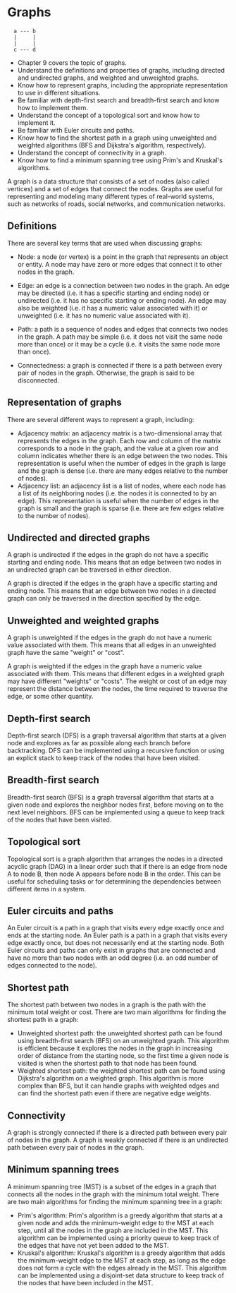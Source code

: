 # Graphs

```
  a --- b
  |     |
  |     |
  c --- d
```

- Chapter 9 covers the topic of graphs.
-   Understand the definitions and properties of graphs, including directed and undirected graphs, and weighted and unweighted graphs.
-   Know how to represent graphs, including the appropriate representation to use in different situations.
-   Be familiar with depth-first search and breadth-first search and know how to implement them.
-   Understand the concept of a topological sort and know how to implement it.
-   Be familiar with Euler circuits and paths.
-   Know how to find the shortest path in a graph using unweighted and weighted algorithms (BFS and Dijkstra's algorithm, respectively).
-   Understand the concept of connectivity in a graph.
-   Know how to find a minimum spanning tree using Prim's and Kruskal's algorithms.

A graph is a data structure that consists of a set of nodes (also called vertices) and a set of edges that connect the nodes. Graphs are useful for representing and modeling many different types of real-world systems, such as networks of roads, social networks, and communication networks.

## Definitions

There are several key terms that are used when discussing graphs:

-   Node: a node (or vertex) is a point in the graph that represents an object or entity. A node may have zero or more edges that connect it to other nodes in the graph.
-   Edge: an edge is a connection between two nodes in the graph. An edge may be directed (i.e. it has a specific starting and ending node) or undirected (i.e. it has no specific starting or ending node). An edge may also be weighted (i.e. it has a numeric value associated with it) or unweighted (i.e. it has no numeric value associated with it).
-   Path: a path is a sequence of nodes and edges that connects two nodes in the graph. A path may be simple (i.e. it does not visit the same node more than once) or it may be a cycle (i.e. it visits the same node more than once).

-   Connectedness: a graph is connected if there is a path between every pair of nodes in the graph. Otherwise, the graph is said to be disconnected.

## Representation of graphs

There are several different ways to represent a graph, including:

-   Adjacency matrix: an adjacency matrix is a two-dimensional array that represents the edges in the graph. Each row and column of the matrix corresponds to a node in the graph, and the value at a given row and column indicates whether there is an edge between the two nodes. This representation is useful when the number of edges in the graph is large and the graph is dense (i.e. there are many edges relative to the number of nodes).
-   Adjacency list: an adjacency list is a list of nodes, where each node has a list of its neighboring nodes (i.e. the nodes it is connected to by an edge). This representation is useful when the number of edges in the graph is small and the graph is sparse (i.e. there are few edges relative to the number of nodes).

## Undirected and directed graphs

A graph is undirected if the edges in the graph do not have a specific starting and ending node. This means that an edge between two nodes in an undirected graph can be traversed in either direction.

A graph is directed if the edges in the graph have a specific starting and ending node. This means that an edge between two nodes in a directed graph can only be traversed in the direction specified by the edge.

## Unweighted and weighted graphs

A graph is unweighted if the edges in the graph do not have a numeric value associated with them. This means that all edges in an unweighted graph have the same "weight" or "cost".

A graph is weighted if the edges in the graph have a numeric value associated with them. This means that different edges in a weighted graph may have different "weights" or "costs". The weight or cost of an edge may represent the distance between the nodes, the time required to traverse the edge, or some other quantity.

## Depth-first search

Depth-first search (DFS) is a graph traversal algorithm that starts at a given node and explores as far as possible along each branch before backtracking. DFS can be implemented using a recursive function or using an explicit stack to keep track of the nodes that have been visited.

## Breadth-first search

Breadth-first search (BFS) is a graph traversal algorithm that starts at a given node and explores the neighbor nodes first, before moving on to the next level neighbors. BFS can be implemented using a queue to keep track of the nodes that have been visited.

## Topological sort

Topological sort is a graph algorithm that arranges the nodes in a directed acyclic graph (DAG) in a linear order such that if there is an edge from node A to node B, then node A appears before node B in the order. This can be useful for scheduling tasks or for determining the dependencies between different items in a system.

## Euler circuits and paths

An Euler circuit is a path in a graph that visits every edge exactly once and ends at the starting node. An Euler path is a path in a graph that visits every edge exactly once, but does not necessarily end at the starting node. Both Euler circuits and paths can only exist in graphs that are connected and have no more than two nodes with an odd degree (i.e. an odd number of edges connected to the node).

## Shortest path

The shortest path between two nodes in a graph is the path with the minimum total weight or cost. There are two main algorithms for finding the shortest path in a graph:

-   Unweighted shortest path: the unweighted shortest path can be found using breadth-first search (BFS) on an unweighted graph. This algorithm is efficient because it explores the nodes in the graph in increasing order of distance from the starting node, so the first time a given node is visited is when the shortest path to that node has been found.
-   Weighted shortest path: the weighted shortest path can be found using Dijkstra's algorithm on a weighted graph. This algorithm is more complex than BFS, but it can handle graphs with weighted edges and can find the shortest path even if there are negative edge weights.

## Connectivity

A graph is strongly connected if there is a directed path between every pair of nodes in the graph. A graph is weakly connected if there is an undirected path between every pair of nodes in the graph.

## Minimum spanning trees

A minimum spanning tree (MST) is a subset of the edges in a graph that connects all the nodes in the graph with the minimum total weight. There are two main algorithms for finding the minimum spanning tree in a graph:

-   Prim's algorithm: Prim's algorithm is a greedy algorithm that starts at a given node and adds the minimum-weight edge to the MST at each step, until all the nodes in the graph are included in the MST. This algorithm can be implemented using a priority queue to keep track of the edges that have not yet been added to the MST.
-   Kruskal's algorithm: Kruskal's algorithm is a greedy algorithm that adds the minimum-weight edge to the MST at each step, as long as the edge does not form a cycle with the edges already in the MST. This algorithm can be implemented using a disjoint-set data structure to keep track of the nodes that have been included in the MST.
